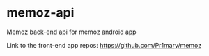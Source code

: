 # memoz-api

Memoz back-end api for memoz android app

Link to the front-end app repos: https://github.com/Pr1mary/memoz
